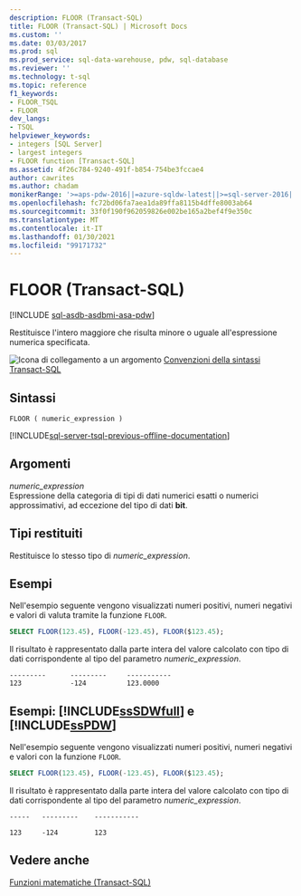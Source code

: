 ```yaml
---
description: FLOOR (Transact-SQL)
title: FLOOR (Transact-SQL) | Microsoft Docs
ms.custom: ''
ms.date: 03/03/2017
ms.prod: sql
ms.prod_service: sql-data-warehouse, pdw, sql-database
ms.reviewer: ''
ms.technology: t-sql
ms.topic: reference
f1_keywords:
- FLOOR_TSQL
- FLOOR
dev_langs:
- TSQL
helpviewer_keywords:
- integers [SQL Server]
- largest integers
- FLOOR function [Transact-SQL]
ms.assetid: 4f26c784-9240-491f-b854-754be3fccae4
author: cawrites
ms.author: chadam
monikerRange: '>=aps-pdw-2016||=azure-sqldw-latest||>=sql-server-2016||>=sql-server-linux-2017||=azuresqldb-mi-current'
ms.openlocfilehash: fc72bd06fa7aea1da89ffa8115b4dffe8003ab64
ms.sourcegitcommit: 33f0f190f962059826e002be165a2bef4f9e350c
ms.translationtype: MT
ms.contentlocale: it-IT
ms.lasthandoff: 01/30/2021
ms.locfileid: "99171732"
---
```

# <a name="floor-transact-sql"></a>FLOOR (Transact-SQL)
[!INCLUDE [sql-asdb-asdbmi-asa-pdw](../../includes/applies-to-version/sql-asdb-asdbmi-asa-pdw.md)]

  Restituisce l'intero maggiore che risulta minore o uguale all'espressione numerica specificata.  
  
 ![Icona di collegamento a un argomento](../../database-engine/configure-windows/media/topic-link.gif "Icona di collegamento a un argomento") [Convenzioni della sintassi Transact-SQL](../../t-sql/language-elements/transact-sql-syntax-conventions-transact-sql.md)  
  
## <a name="syntax"></a>Sintassi  
  
```syntaxsql
FLOOR ( numeric_expression )  
```  
  
[!INCLUDE[sql-server-tsql-previous-offline-documentation](../../includes/sql-server-tsql-previous-offline-documentation.md)]

## <a name="arguments"></a>Argomenti
 *numeric_expression*  
 Espressione della categoria di tipi di dati numerici esatti o numerici approssimativi, ad eccezione del tipo di dati **bit**.  
  
## <a name="return-types"></a>Tipi restituiti  
 Restituisce lo stesso tipo di *numeric_expression*.  
  
## <a name="examples"></a>Esempi  
 Nell'esempio seguente vengono visualizzati numeri positivi, numeri negativi e valori di valuta tramite la funzione `FLOOR`.  
  
```sql  
SELECT FLOOR(123.45), FLOOR(-123.45), FLOOR($123.45);  
```  
  
 Il risultato è rappresentato dalla parte intera del valore calcolato con tipo di dati corrispondente al tipo del parametro *numeric_expression*.  
  
```  
---------      ---------     -----------  
123            -124          123.0000     
```  
  
## <a name="examples-sssdwfull-and-sspdw"></a>Esempi: [!INCLUDE[ssSDWfull](../../includes/sssdwfull-md.md)] e [!INCLUDE[ssPDW](../../includes/sspdw-md.md)]  
 Nell'esempio seguente vengono visualizzati numeri positivi, numeri negativi e valori con la funzione `FLOOR`.  
  
```sql  
SELECT FLOOR(123.45), FLOOR(-123.45), FLOOR($123.45);  
```  
  
 Il risultato è rappresentato dalla parte intera del valore calcolato con tipo di dati corrispondente al tipo del parametro *numeric_expression*.  
  
 ```
 -----   ---------    -----------  
  
 123     -124         123
 ```  
  
## <a name="see-also"></a>Vedere anche  
 [Funzioni matematiche &#40;Transact-SQL&#41;](../../t-sql/functions/mathematical-functions-transact-sql.md)  
  
  

